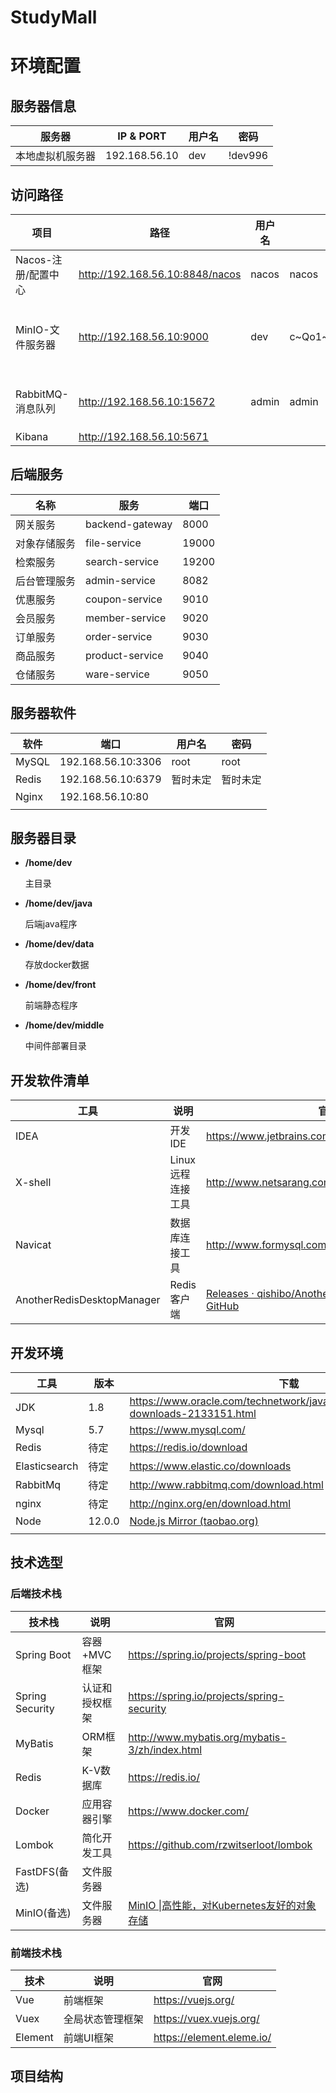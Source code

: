 # StudyMall


# 环境配置

## 服务器信息

| 服务器           | IP & PORT     | 用户名 | 密码    |
| ---------------- | ------------- | ------ | ------- |
| 本地虚拟机服务器 | 192.168.56.10 | dev    | !dev996 |



## 访问路径

| 项目                | 路径                            | 用户名 |               | 说明                                                         |
| ------------------- | ------------------------------- | ------ | ------------- | ------------------------------------------------------------ |
| Nacos-注册/配置中心 | http://192.168.56.10:8848/nacos | nacos  | nacos         | [home (nacos.io)](https://nacos.io/zh-cn/)                   |
| MinIO-文件服务器    | http://192.168.56.10:9000       | dev    | c~Qo1~qa)b&m@ | [MinIO \|高性能，对Kubernetes友好的对象存储](http://www.minio.org.cn/) |
| RabbitMQ-消息队列   | http://192.168.56.10:15672      | admin  | admin         | [Messaging that just works — RabbitMQ](https://www.rabbitmq.com/) |
| Kibana              | http://192.168.56.10:5671       |        |               |                                                              |



## 后端服务

| 名称         | 服务            | 端口  |
| ------------ | --------------- | ----- |
| 网关服务     | backend-gateway | 8000  |
| 对象存储服务 | file-service    | 19000 |
| 检索服务     | search-service  | 19200 |
| 后台管理服务 | admin-service   | 8082  |
| 优惠服务     | coupon-service  | 9010  |
| 会员服务     | member-service  | 9020  |
| 订单服务     | order-service   | 9030  |
| 商品服务     | product-service | 9040  |
| 仓储服务     | ware-service    | 9050  |





## 服务器软件



| 软件  | 端口               | 用户名   | 密码     |
| ----- | ------------------ | -------- | -------- |
| MySQL | 192.168.56.10:3306 | root     | root     |
| Redis | 192.168.56.10:6379 | 暂时未定 | 暂时未定 |
| Nginx | 192.168.56.10:80   |          |          |
|       |                    |          |          |



## 服务器目录

- **/home/dev**

  主目录

- **/home/dev/java**

  后端java程序

- **/home/dev/data**

  存放docker数据

- **/home/dev/front**

  前端静态程序

- **/home/dev/middle**

  中间件部署目录



## 开发软件清单

| 工具                       | 说明              | 官网                                                         |
| -------------------------- | ----------------- | ------------------------------------------------------------ |
| IDEA                       | 开发IDE           | https://www.jetbrains.com/idea/download                      |
| X-shell                    | Linux远程连接工具 | http://www.netsarang.com/download/software.html              |
| Navicat                    | 数据库连接工具    | http://www.formysql.com/xiazai.html                          |
| AnotherRedisDesktopManager | Redis客户端       | [Releases · qishibo/AnotherRedisDesktopManager · GitHub](https://github.com/qishibo/AnotherRedisDesktopManager/releases) |



## 开发环境

| 工具          | 版本   | 下载                                                         |
| ------------- | ------ | ------------------------------------------------------------ |
| JDK           | 1.8    | https://www.oracle.com/technetwork/java/javase/downloads/jdk8-downloads-2133151.html |
| Mysql         | 5.7    | https://www.mysql.com/                                       |
| Redis         | 待定   | https://redis.io/download                                    |
| Elasticsearch | 待定   | https://www.elastic.co/downloads                             |
| RabbitMq      | 待定   | http://www.rabbitmq.com/download.html                        |
| nginx         | 待定   | http://nginx.org/en/download.html                            |
| Node          | 12.0.0 | [Node.js Mirror (taobao.org)](https://npm.taobao.org/mirrors/node/v12.0.0/) |
|               |        |                                                              |



## 技术选型

###  后端技术栈

| 技术栈          | 说明           | 官网                                                         |
| --------------- | -------------- | ------------------------------------------------------------ |
| Spring Boot     | 容器+MVC框架   | https://spring.io/projects/spring-boot                       |
| Spring Security | 认证和授权框架 | https://spring.io/projects/spring-security                   |
| MyBatis         | ORM框架        | http://www.mybatis.org/mybatis-3/zh/index.html               |
| Redis           | K-V数据库      | https://redis.io/                                            |
| Docker          | 应用容器引擎   | https://www.docker.com/                                      |
| Lombok          | 简化开发工具   | https://github.com/rzwitserloot/lombok                       |
| FastDFS(备选)   | 文件服务器     |                                                              |
| MinIO(备选)     | 文件服务器     | [MinIO \|高性能，对Kubernetes友好的对象存储](http://www.minio.org.cn/) |



### 前端技术栈

| 技术    | 说明             | 官网                      |
| ------- | ---------------- | ------------------------- |
| Vue     | 前端框架         | https://vuejs.org/        |
| Vuex    | 全局状态管理框架 | https://vuex.vuejs.org/   |
| Element | 前端UI框架       | https://element.eleme.io/ |



## 项目结构

